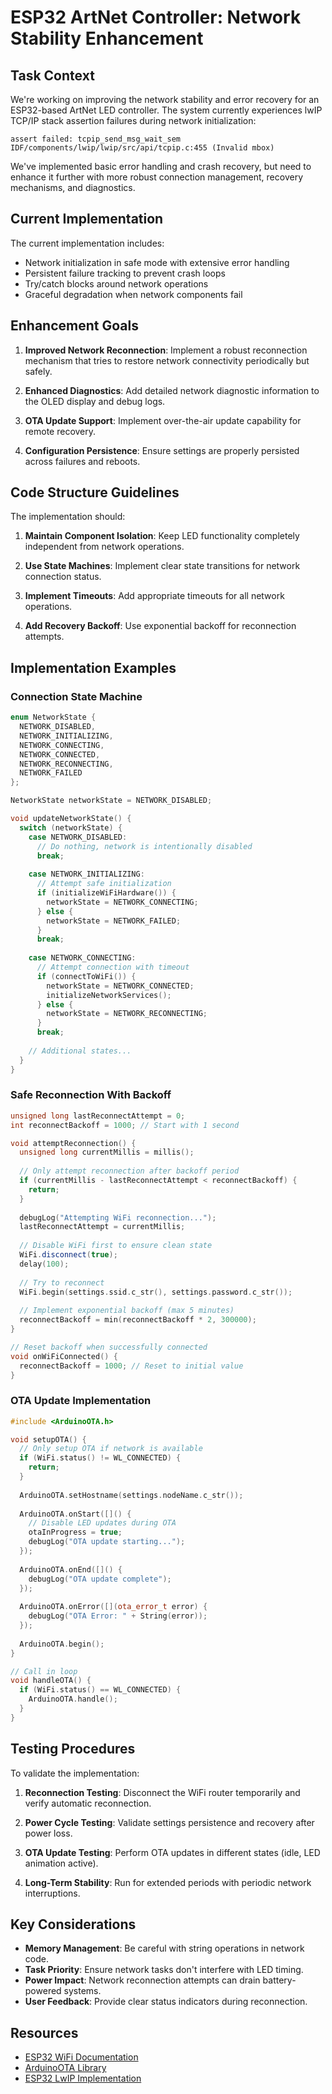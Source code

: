 # ESP32 ArtNet Controller: Network Stability Enhancement

## Task Context

We're working on improving the network stability and error recovery for an ESP32-based ArtNet LED controller. The system currently experiences lwIP TCP/IP stack assertion failures during network initialization:

```
assert failed: tcpip_send_msg_wait_sem IDF/components/lwip/lwip/src/api/tcpip.c:455 (Invalid mbox)
```

We've implemented basic error handling and crash recovery, but need to enhance it further with more robust connection management, recovery mechanisms, and diagnostics.

## Current Implementation

The current implementation includes:
- Network initialization in safe mode with extensive error handling
- Persistent failure tracking to prevent crash loops
- Try/catch blocks around network operations
- Graceful degradation when network components fail

## Enhancement Goals

1. **Improved Network Reconnection**: Implement a robust reconnection mechanism that tries to restore network connectivity periodically but safely.

2. **Enhanced Diagnostics**: Add detailed network diagnostic information to the OLED display and debug logs.

3. **OTA Update Support**: Implement over-the-air update capability for remote recovery.

4. **Configuration Persistence**: Ensure settings are properly persisted across failures and reboots.

## Code Structure Guidelines

The implementation should:

1. **Maintain Component Isolation**: Keep LED functionality completely independent from network operations.

2. **Use State Machines**: Implement clear state transitions for network connection status.

3. **Implement Timeouts**: Add appropriate timeouts for all network operations.

4. **Add Recovery Backoff**: Use exponential backoff for reconnection attempts.

## Implementation Examples

### Connection State Machine

```cpp
enum NetworkState {
  NETWORK_DISABLED,
  NETWORK_INITIALIZING,
  NETWORK_CONNECTING,
  NETWORK_CONNECTED,
  NETWORK_RECONNECTING,
  NETWORK_FAILED
};

NetworkState networkState = NETWORK_DISABLED;

void updateNetworkState() {
  switch (networkState) {
    case NETWORK_DISABLED:
      // Do nothing, network is intentionally disabled
      break;
      
    case NETWORK_INITIALIZING:
      // Attempt safe initialization
      if (initializeWiFiHardware()) {
        networkState = NETWORK_CONNECTING;
      } else {
        networkState = NETWORK_FAILED;
      }
      break;
      
    case NETWORK_CONNECTING:
      // Attempt connection with timeout
      if (connectToWiFi()) {
        networkState = NETWORK_CONNECTED;
        initializeNetworkServices();
      } else {
        networkState = NETWORK_RECONNECTING;
      }
      break;
      
    // Additional states...
  }
}
```

### Safe Reconnection With Backoff

```cpp
unsigned long lastReconnectAttempt = 0;
int reconnectBackoff = 1000; // Start with 1 second

void attemptReconnection() {
  unsigned long currentMillis = millis();
  
  // Only attempt reconnection after backoff period
  if (currentMillis - lastReconnectAttempt < reconnectBackoff) {
    return;
  }
  
  debugLog("Attempting WiFi reconnection...");
  lastReconnectAttempt = currentMillis;
  
  // Disable WiFi first to ensure clean state
  WiFi.disconnect(true);
  delay(100);
  
  // Try to reconnect
  WiFi.begin(settings.ssid.c_str(), settings.password.c_str());
  
  // Implement exponential backoff (max 5 minutes)
  reconnectBackoff = min(reconnectBackoff * 2, 300000);
}

// Reset backoff when successfully connected
void onWiFiConnected() {
  reconnectBackoff = 1000; // Reset to initial value
}
```

### OTA Update Implementation

```cpp
#include <ArduinoOTA.h>

void setupOTA() {
  // Only setup OTA if network is available
  if (WiFi.status() != WL_CONNECTED) {
    return;
  }
  
  ArduinoOTA.setHostname(settings.nodeName.c_str());
  
  ArduinoOTA.onStart([]() {
    // Disable LED updates during OTA
    otaInProgress = true;
    debugLog("OTA update starting...");
  });
  
  ArduinoOTA.onEnd([]() {
    debugLog("OTA update complete");
  });
  
  ArduinoOTA.onError([](ota_error_t error) {
    debugLog("OTA Error: " + String(error));
  });
  
  ArduinoOTA.begin();
}

// Call in loop
void handleOTA() {
  if (WiFi.status() == WL_CONNECTED) {
    ArduinoOTA.handle();
  }
}
```

## Testing Procedures

To validate the implementation:

1. **Reconnection Testing**: Disconnect the WiFi router temporarily and verify automatic reconnection.

2. **Power Cycle Testing**: Validate settings persistence and recovery after power loss.

3. **OTA Update Testing**: Perform OTA updates in different states (idle, LED animation active).

4. **Long-Term Stability**: Run for extended periods with periodic network interruptions.

## Key Considerations

- **Memory Management**: Be careful with string operations in network code.
- **Task Priority**: Ensure network tasks don't interfere with LED timing.
- **Power Impact**: Network reconnection attempts can drain battery-powered systems.
- **User Feedback**: Provide clear status indicators during reconnection.

## Resources

- [ESP32 WiFi Documentation](https://docs.espressif.com/projects/esp-idf/en/latest/esp32/api-reference/network/esp_wifi.html)
- [ArduinoOTA Library](https://github.com/esp8266/Arduino/tree/master/libraries/ArduinoOTA)
- [ESP32 LwIP Implementation](https://docs.espressif.com/projects/esp-idf/en/latest/esp32/api-guides/lwip.html)
